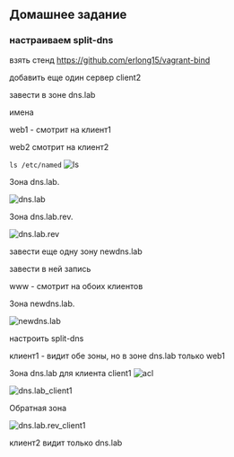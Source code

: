 Домашнее задание
---------------------
### настраиваем split-dns

взять стенд https://github.com/erlong15/vagrant-bind

добавить еще один сервер client2

завести в зоне dns.lab 

имена

web1 - смотрит на клиент1

web2 смотрит на клиент2

`ls /etc/named`
![ls](https://github.com/kyourselfer/OTUS_LinuxAdmin201804/blob/master/lesson13_dns/1/ls_zones.gif)

Зона dns.lab.

![dns.lab](https://github.com/kyourselfer/OTUS_LinuxAdmin201804/blob/master/lesson13_dns/1/dns.lab.gif)

Зона dns.lab.rev.

![dns.lab.rev](https://github.com/kyourselfer/OTUS_LinuxAdmin201804/blob/master/lesson13_dns/1/dns.lab.rev.gif)

завести еще одну зону newdns.lab

завести в ней запись

www - смотрит на обоих клиентов

Зона newdns.lab.

![newdns.lab](https://github.com/kyourselfer/OTUS_LinuxAdmin201804/blob/master/lesson13_dns/1/newdns.lab.gif)

настроить split-dns

клиент1 - видит обе зоны, но в зоне dns.lab только web1

Зона dns.lab для клиента client1 ![acl](https://github.com/kyourselfer/OTUS_LinuxAdmin201804/blob/master/lesson13_dns/1/acl_split.gif)

![dns.lab_client1](https://github.com/kyourselfer/OTUS_LinuxAdmin201804/blob/master/lesson13_dns/1/dns.lab_client1.gif)

Обратная зона

![dns.lab.rev_client1](https://github.com/kyourselfer/OTUS_LinuxAdmin201804/blob/master/lesson13_dns/1/dns.lab_client1.rev.gif)

клиент2 видит только dns.lab
